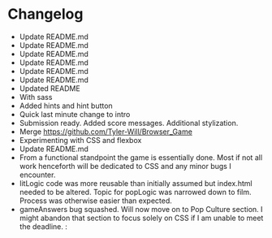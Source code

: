 # Changelog
- Update README.md
- Update README.md
- Update README.md
- Update README.md
- Update README.md
- Update README.md
- Updated README
- With sass
- Added hints and hint  button
- Quick last minute change to intro
- Submission ready. Added score messages. Additional stylization.
- Merge https://github.com/Tyler-Will/Browser_Game
- Experimenting with CSS and flexbox
- Update README.md
- From a functional standpoint the game is essentially done. Most if not all work henceforth will be dedicated to CSS and any minor bugs I encounter.
- litLogic code was more reusable than initially  assumed but index.html needed to be altered. Topic for popLogic  was narrowed down to film. Process was otherwise easier than expected.
- gameAnswers bug squashed. Will now move on to Pop Culture section. I might abandon that section to focus solely on CSS if I am unable to meet the deadline.
: